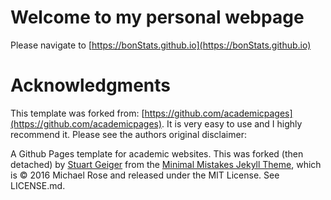 # Welcome to my personal webpage
Please navigate to [https://bonStats.github.io](https://bonStats.github.io)

# Acknowledgments
This template was forked from: [https://github.com/academicpages](https://github.com/academicpages).
It is very easy to use and I highly recommend it. Please see the authors original disclaimer:

A Github Pages template for academic websites. This was forked (then detached) by [Stuart Geiger](https://github.com/staeiou) from the [Minimal Mistakes Jekyll Theme](https://mmistakes.github.io/minimal-mistakes/), which is © 2016 Michael Rose and released under the MIT License. See LICENSE.md.
